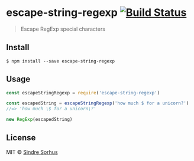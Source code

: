 # escape-string-regexp [![Build Status](https://travis-ci.org/sindresorhus/escape-string-regexp.svg?branch=master)](https://travis-ci.org/sindresorhus/escape-string-regexp)

> Escape RegExp special characters

## Install

```
$ npm install --save escape-string-regexp
```

## Usage

```js
const escapeStringRegexp = require('escape-string-regexp')

const escapedString = escapeStringRegexp('how much $ for a unicorn?')
//=> 'how much \$ for a unicorn\?'

new RegExp(escapedString)
```

## License

MIT © [Sindre Sorhus](http://sindresorhus.com)
